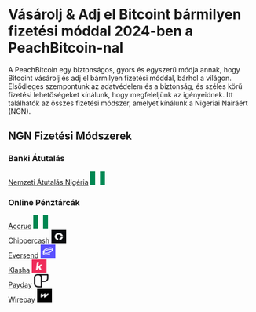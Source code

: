 <body class="payment-methods-page">

# Vásárolj & Adj el Bitcoint bármilyen fizetési móddal 2024-ben a PeachBitcoin-nal

A PeachBitcoin egy biztonságos, gyors és egyszerű módja annak, hogy Bitcoint vásárolj és adj el bármilyen fizetési móddal, bárhol a világon. Elsődleges szempontunk az adatvédelem és a biztonság, és széles körű fizetési lehetőségeket kínálunk, hogy megfeleljünk az igényeidnek. Itt találhatók az összes fizetési módszer, amelyet kínálunk a Nigeriai Nairáért (NGN).

## NGN Fizetési Módszerek

### Banki Átutalás

<div class="payment-grid">
    <div class="payment-grid-item">
        <a href="/buy-bitcoin-with-national-transfer-nigeria">Nemzeti Átutalás Nigéria</a> 
        <img src="/img/faq/logoimg/nigeriaflag.png" width="30px" height="27px" alt="Bitcoint vásárolj Nemzeti Átutalással Nigériában, Bitcoint adj el Nemzeti Átutalással Nigériában">
    </div>
</div>

### Online Pénztárcák

<div class="payment-grid">
    <div class="payment-grid-item">
        <a href="/buy-bitcoin-with-accrue">Accrue</a> 
        <img src="/img/faq/logoimg/nigeriaflag.png" width="30px" height="27px" alt="Bitcoint vásárolj Accrue-val, Bitcoint adj el Accrue-val">
    </div>
    <div class="payment-grid-item">
        <a href="/buy-bitcoin-with-chippercash">Chippercash</a> 
        <img src="/img/faq/logoimg/chippercash.png" width="30px" height="27px" alt="Bitcoint vásárolj Chippercash-sel, Bitcoint adj el Chippercash-sel">
    </div>
    <div class="payment-grid-item">
        <a href="/buy-bitcoin-with-eversend">Eversend</a> 
        <img src="/img/faq/logoimg/eversend.png" width="30px" height="27px" alt="Bitcoint vásárolj Eversend-del, Bitcoint adj el Eversend-del">
    </div>
    <div class="payment-grid-item">
        <a href="/buy-bitcoin-with-klasha">Klasha</a> 
        <img src="/img/faq/logoimg/klasha.png" width="30px" height="27px" alt="Bitcoint vásárolj Klasha-val, Bitcoint adj el Klasha-val">
    </div>
    <div class="payment-grid-item">
        <a href="/buy-bitcoin-with-payday">Payday</a> 
        <img src="/img/faq/logoimg/payday.png" width="30px" height="27px" alt="Bitcoint vásárolj Payday-jel, Bitcoint adj el Payday-jel">
    </div>
    <div class="payment-grid-item">
        <a href="/buy-bitcoin-with-wirepay">Wirepay</a> 
        <img src="/img/faq/logoimg/wirepay.png" width="30px" height="27px" alt="Bitcoint vásárolj Wirepay-jel, Bitcoint adj el Wirepay-jel">
    </div>
</div>

</body>
